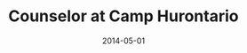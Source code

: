 ---
title: Counselor at Camp Hurontario
type: job
date: 2014-05-01
thumbnail: hurontario
blurb: As a counselor I worked with many different age groups from six to fourteen years old, and gained experience in working with people of different ability levels and interests.
---